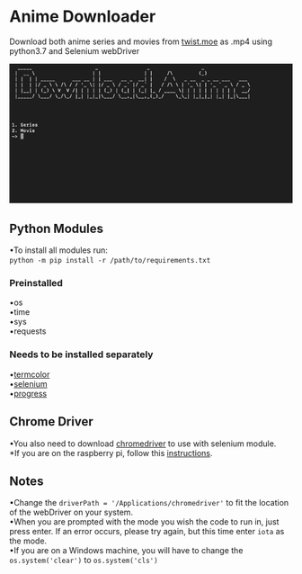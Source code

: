 # Anime Downloader
 Download both anime series and movies from  [twist.moe](https://twist.moe/) as .mp4 using python3.7 and Selenium webDriver
 

 ![alt text](https://raw.githubusercontent.com/Pedro4064/Anime-Downloader/master/Images/Main%20Screen.png)

## Python Modules
  •To install all modules run: <br/>
   `python -m pip install -r /path/to/requirements.txt`
### Preinstalled  
  •os<br/>
  •time<br/>
  •sys<br/>
  •requests<br/>
### Needs to be installed separately  
  •[termcolor](https://pypi.org/project/termcolor/)<br/>
  •[selenium](https://pypi.org/project/selenium/)<br/>
  •[progress](https://pypi.org/project/progress/)<br/>

## Chrome Driver

  •You also need to download [chromedriver](http://chromedriver.chromium.org/downloads) to use with selenium module.<br/> 
  *If you are on the raspberry pi, follow this [instructions](https://www.reddit.com/r/selenium/comments/7341wt/success_how_to_run_selenium_chrome_webdriver_on/). <br/>
## Notes

  •Change the `driverPath = '/Applications/chromedriver'` to fit the location of the webDriver on your system.<br/>
  •When you are prompted with the mode you wish the code to run in, just press enter. If an error occurs, please try again, but this time enter `iota` as the mode.<br/>
  •If you are on a Windows machine, you will have to change the `os.system('clear')` to `os.system('cls')`

